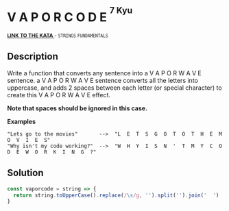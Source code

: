 <h1>V A P O R C O D E <sup><sup>7 Kyu</sup></sup></h1>

<sup>
  <a href="https://www.codewars.com/kata/5966eeb31b229e44eb00007a">
    <strong>LINK TO THE KATA</strong>
  </a> - <code>STRINGS</code> <code>FUNDAMENTALS</code>
</sup>

## Description

Write a function that converts any sentence into a V A P O R W A V E sentence. a V A P O R W A V E sentence converts all the letters into uppercase, and adds 2 spaces between each letter (or special character) to create this V A P O R W A V E effect.

**Note that spaces should be ignored in this case.**

**Examples**

```
"Lets go to the movies"       -->  "L  E  T  S  G  O  T  O  T  H  E  M  O  V  I  E  S"
"Why isn't my code working?"  -->  "W  H  Y  I  S  N  '  T  M  Y  C  O  D  E  W  O  R  K  I  N  G  ?"
```

## Solution

```javascript
const vaporcode = string => {
  return string.toUpperCase().replace(/\s/g, '').split('').join('  ')
}
```
